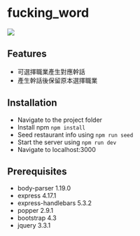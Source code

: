 # fucking_word


![](https://i.imgur.com/VjAoMED.jpg)


## Features

- 可選擇職業產生對應幹話
- 產生幹話後保留原本選擇職業

## Installation

- Navigate to the project folder
- Install npm `npm install`
- Seed restaurant info using `npm run seed`
- Start the server using `npm run dev`
- Navigate to localhost:3000

## Prerequisites

- body-parser 1.19.0
- express 4.17.1
- express-handlebars 5.3.2
- popper 2.9.1
- bootstrap 4.3
- jquery 3.3.1
